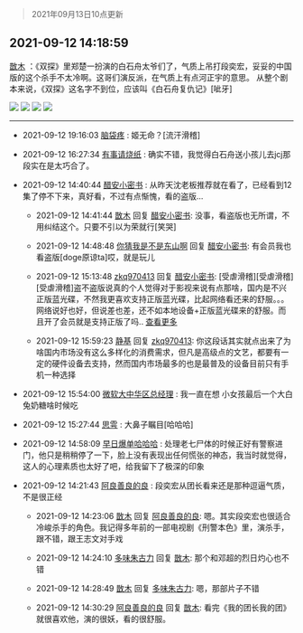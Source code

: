 > 2021年09月13日10点更新
<link rel="stylesheet" href="https://cdn.jsdelivr.net/gh/taotie6/sampleJSON@main/css/photo_show.css">
<meta name="referrer" content="no-referrer" />


 ## 2021-09-12 14:18:59 

 [㪚木](https://www.coolapk.com/feed/29934847?shareKey=MzNkMWY2NTM4YTkyNjEzZGE1YjI~) ：《双探》里郑楚一扮演的白石舟太爷们了，气质上吊打段奕宏，妥妥的中国版的这个杀手不太冷啊。这哥们演反派，在气质上有点河正宇的意思。
从整个剧本来说，《双探》这名字不到位，应该叫《白石舟复仇记》[呲牙] 

<div class="album">
<img class="img-item" src="https://image.coolapk.com/feed/2021/0912/14/1081091_37b30daf_7535_8709@1080x606.jpeg" />
<img class="img-item" src="https://image.coolapk.com/feed/2021/0912/14/1081091_eddde553_7535_8714@1080x622.jpeg" />
<img class="img-item" src="https://image.coolapk.com/feed/2021/0912/14/1081091_275ffecf_7535_8716@1080x592.jpeg" />
<img class="img-item" src="https://image.coolapk.com/feed/2021/0912/14/1081091_bc253f8a_7535_8718@1080x606.jpeg" />
</div>

 ------- 

- 2021-09-12 19:16:03 [脑袋疼](uid=3109703) : 姬无命？[流汗滑稽] 

- 2021-09-12 16:27:34 [有事请烧纸](uid=1802946) : 确实不错，我觉得白石舟送小孩儿去jcj那段实在是太巧合了。 

- 2021-09-12 14:40:44 [醋安小密书](uid=1946508) : 从昨天沈老板推荐就在看了，已经看到12集了停不下来，真好看，不过有点惭愧，看的盗版... 

    - 2021-09-12 14:41:44 [㪚木](uid=1081091) 回复 [醋安小密书](uid=1946508): 没事，看盗版也无所谓，不用纠结这个。只要不引以为荣就行[笑哭] 

    - 2021-09-12 14:48:48 [你猜我是不是东山啊](uid=3409961) 回复 [醋安小密书](uid=1946508): 有会员我也看盗版[doge原谅ta]哎，就是玩儿 

    - 2021-09-12 15:13:48 [zkq970413](uid=1309703) 回复 [醋安小密书](uid=1946508): [受虐滑稽][受虐滑稽][受虐滑稽]盗不盗版说真的个人觉得对于影视来说有点那啥，国内是不兴正版蓝光碟，不然我更喜欢支持正版蓝光碟，比起网络看还来的舒服。。。网络说好也好，但说差也差，还不如本地设备+正版蓝光碟来的舒服。而且开了会员就是支持正版了吗.. <a href="/feed/replyList?id=230598214">查看更多</a> 

    - 2021-09-12 15:59:23 [静基](uid=1353091) 回复 [zkq970413](uid=1309703): 你这段话其实就点出来了为啥国内市场没有这么多样化的消费需求，但凡是高级点的文艺，都要有一定的硬件设备去支持，然而国内市场最多的也是最普及的设备目前只有手机一种选择 

- 2021-09-12 15:54:00 [微软大中华区总经理](uid=928491) : 我一直在想 小女孩最后一个大白兔奶糖啥时候吃 

- 2021-09-12 15:27:44 [思雩](uid=6140056) : 大鼻子瞩目[哈哈哈] 

- 2021-09-12 14:58:09 [早日爆单哈哈哈](uid=2188936) : 处理老七尸体的时候正好有警察进门，他只是稍稍停了一下，脸上没有表现出任何慌张的神态，我当时就觉得，这人的心理素质也太好了吧，给我留下了极深的印象 

- 2021-09-12 14:21:43 [阿良善良的良](uid=1031094) : 段奕宏从团长看来还是那种逗逼气质，不是很正经 

    - 2021-09-12 14:23:06 [㪚木](uid=1081091) 回复 [阿良善良的良](uid=1031094): 嗯。其实段奕宏也很适合冷峻杀手的角色。我记得多年前的一部电视剧《刑警本色》里，演杀手，跟不错，跟王志文对手戏 

    - 2021-09-12 14:24:10 [多味朱古力](uid=1614110) 回复 [㪚木](uid=1081091): 那个和邓超的烈日灼心也不错 

    - 2021-09-12 14:28:49 [㪚木](uid=1081091) 回复 [多味朱古力](uid=1614110): 嗯，那部片子不错 

    - 2021-09-12 14:30:29 [阿良善良的良](uid=1031094) 回复 [㪚木](uid=1081091): 看完《我的团长我的团》就很喜欢他，演的很妖，看的很舒服。 

